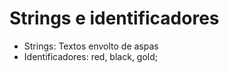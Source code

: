 # Strings e identificadores

* Strings: Textos envolto de aspas
* Identificadores: red, black, gold;